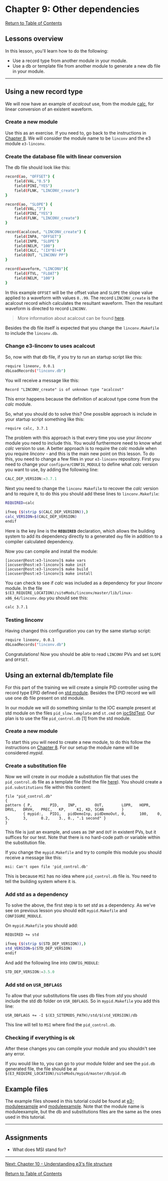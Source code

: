 # Chapter 9: Other dependencies

[Return to Table of Contents](README.md)

## Lessons overview

In this lesson, you'll learn how to do the following:

* Use a record type from another module in your module.
* Use a db or template file from another module to generate a new db file in your module.
<!-- todo: add contents from 9.md in Han's last commit -->

---

## Using a new record type

We will now have an example of *acalcout* use, from the module [calc](https://github.com/epics-modules/calc), for linear conversion of an existent waveform.

### Create a new module 

Use this as an exercise. If you need to, go back to the instructions in [Chapter 8](chapter8.md). We will consider the module name to be `linconv` and the e3 module `e3-linconv`.

### Create the database file with linear conversion

The db file should look like this:

```bash
record(ao, "OFFSET") {
    field(VAL,"0.5")
    field(PINI,"YES")
    field(FLNK, "LINCONV_create")
}

record(ao, "SLOPE") {
    field(VAL,"3")
    field(PINI,"YES")
    field(FLNK, "LINCONV_create")
}

record(acalcout, "LINCONV_create") {
    field(INPA, "OFFSET")
    field(INPB, "SLOPE")
    field(NELM, "100")
    field(CALC, "(IX*B)+A")
    field(OUT, "LINCONV PP")
}

record(waveform, "LINCONV"){
    field(FTVL, "FLOAT")
    field(NELM, "100")
}
```

In this example `OFFSET` will be the offset value and `SLOPE` the slope value applied to a waveform with values `0..99`. The record `LINCONV_create` is the acalcout record which calculates the resultant waveform. Then the resultant waveform is directed to record `LINCONV`.

> More information about acalcout can be found [here](https://epics.anl.gov/bcda/synApps/calc/calc.html).

Besides the db file itself is expected that you change the `linconv.Makefile` to include the `linconv.db`.

### Change e3-linconv to uses acalcout
 
So, now with that db file, if you try to run an startup script like this:

```bash
require lineonv, 0.0.1
dbLoadRecords("linconv.db")
```

You will receive a message like this:

```console
Record "LINCONV_create" is of unknown type "acalcout"
```

This error happens because the definition of acalcout type come from the *calc* module. 

So, what you should do to solve this? One possible approach is include in your startup script something like this:

```bash
require calc, 3.7.1
```

The problem with this approach is that every time you use your *linconv* module you need to include this. You would furthermore need to know what *calc* version to use. A better approach is to require the *calc* module when you require *linconv* - and this is the main new point on this lesson. To do this, you need to change a few files in your `e3-linconv` repository. First you need to change your `configure/CONFIG_MODULE` to define what *calc* version you want to use, by adding the following line:

```python
CALC_DEP_VERSION:=3.7.1
```

Next you need to change the `linconv Makefile` to recover the *calc* version and to require it, to do this you should add these lines to `linconv.Makefile`:

```bash
REQUIRED=calc

ifneq ($(strip $(CALC_DEP_VERSION)),)
calc_VERSION=$(CALC_DEP_VERSION)
endif
```

Here is the key line is the **`REQUIRED`** declaration, which allows the building system to add its dependency directly to a generated `dep` file in addition to a compiler calculated dependency. 

Now you can compile and install the module:

```console
[iocuser@host:e3-linconv]$ make vars
[iocuser@host:e3-linconv]$ make init
[iocuser@host:e3-linconv]$ make build
[iocuser@host:e3-linconv]$ make install
```

You can check to see if *calc* was included as a dependency for your *linconv* module. In the file `$(E3_REQUIRE_LOCATION)/siteMods/linconv/master/lib/linux-x86_64/linconv.dep` you should see this:

```bash
calc 3.7.1
```

### Testing linconv

Having changed this configuration you can try the same startup script:

```bash
require lineonv, 0.0.1
dbLoadRecords("linconv.db")
```

Congratulations! Now you should be able to read `LINCONV` PVs and set `SLOPE` and `OFFSET`.

## Using an external db/template file

For this part of the training we will create a simple PID controller using the record type EPID defined on [std module](https://github.com/epics-modules/std). Besides the EPID record we will use one db file present on std module.

In our module we will do something similar to the IOC example present at std module on the files `pid_slow.template` and `st.cmd` on [iocStdTest](https://github.com/epics-modules/std/tree/master/iocBoot/iocStdTest). Our plan is to use the file `pid_control.db` [1] from the std module.

### Create a new module 

To start this you will need to create a new module, to do this follow the instructions on [Chapter 8](chapter8.md). For our setup the module name will be considered *mypid*.

### Create a substitution file

Now we will create in our module a substitution file that uses the `pid_control.db` file as a template file (find the file [here](https://github.com/epics-modules/std/blob/master/stdApp/Db/pid_control.db)). You should create a `pid.substitutions` file within this content:

```
file "pid_control.db"
{
pattern { P,        PID,    INP,        OUT,        LOPR,   HOPR,   DRVL,   DRVH,   PREC,   KP,     KI, KD, SCAN        }
        { mypid:,   PID1,   pidDemoInp, pidDemoOut, 0,      100,    0,      5,      3,      0.2,    3., 0., ".1 second" }
}
```

This file is just an example, and uses as `INP` and `OUT` in existent PVs, but it suffices for our test. Note that there is no hard-code path or variable within the substitution file. 

If you change the `mypid.Makefile` and try to compile this module you should receive a message like this:

```console
msi: Can't open file 'pid_control.db'
```

This is because `MSI` has no idea where `pid_control.db` file is. You need to tell the building system where it is. 

### Add std as a dependency

To solve the above, the first step is to set *std* as a dependency. As we've see on previous lesson you should edit `mypid.Makefile` and `CONFIGURE_MODULE`.

On `mypid.Makefile` you should add:

```bash
REQUIRED += std

ifneq ($(strip $(STD_DEP_VERSION)),)
std_VERSION=$(STD_DEP_VERSION)
endif
```

And add the following line into `CONFIG_MODULE`:

```python
STD_DEP_VERSION:=3.5.0
```

### Add std on `USR_DBFLAGS`

To allow that your substitutions file uses db files from *std* you should include the std db folder on `USR_DBFLAGS`. So in `mypid.Makefile` you add this line:

```
USR_DBFLAGS += -I $(E3_SITEMODS_PATH)/std/$(std_VERSION)/db
```

This line will tell to `MSI` where find the `pid_control.db`.

### Checking if everything is ok

After these changes you can compile your module and you shouldn't see any error.

If you would like to, you can go to your module folder and see the `pid.db` generated file, the file should be at `$(E3_REQUIRE_LOCATION)/siteMods/mypid/master/db/pid.db`

## Example files

The example files showed in this tutorial could be found at 
[e3-moduleexample](https://gitlab.esss.lu.se/epics-examples/e3-moduleexample.git) and [moduleexample](https://gitlab.esss.lu.se/epics-examples/moduleexample.git). Note that the module name is moduleexample, but the db and substitutions
files are the same as the ones used in this tutorial.

---

## Assignments

* What does MSI stand for?
<!-- todo: figure out proper assignments -->


---

[Next: Chapter 10 - Understanding e3's file structure](chapter10.md)

[Return to Table of Contents](README.md)
